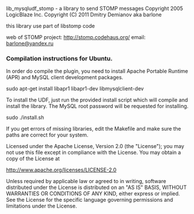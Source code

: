 lib_mysqludf_stomp - a library to send STOMP messages
Copyright 2005 LogicBlaze Inc.
Copyright (C) 2011 Dmitry Demianov aka barlone

this library use part of libstomp code 

web of STOMP project: http://stomp.codehaus.org/
email: barlone@yandex.ru


### Compilation instructions for Ubuntu.
In order do compile the plugin, you need to install Apache Portable Runtime (APR) and MySQL client development packages.

sudo apt-get install libapr1 libapr1-dev libmysqlclient-dev

To install the UDF, just run the provided install script which will compile and install the library.
The MySQL root password will be requested for installing.

sudo ./install.sh

If you get errors of missing libraries, edit the Makefile and make sure the paths are correct for your system.


Licensed under the Apache License, Version 2.0 (the "License");
you may not use this file except in compliance with the License.
You may obtain a copy of the License at

http://www.apache.org/licenses/LICENSE-2.0

Unless required by applicable law or agreed to in writing, software
distributed under the License is distributed on an "AS IS" BASIS,
WITHOUT WARRANTIES OR CONDITIONS OF ANY KIND, either express or
implied.
See the License for the specific language governing permissions and
limitations under the License.
